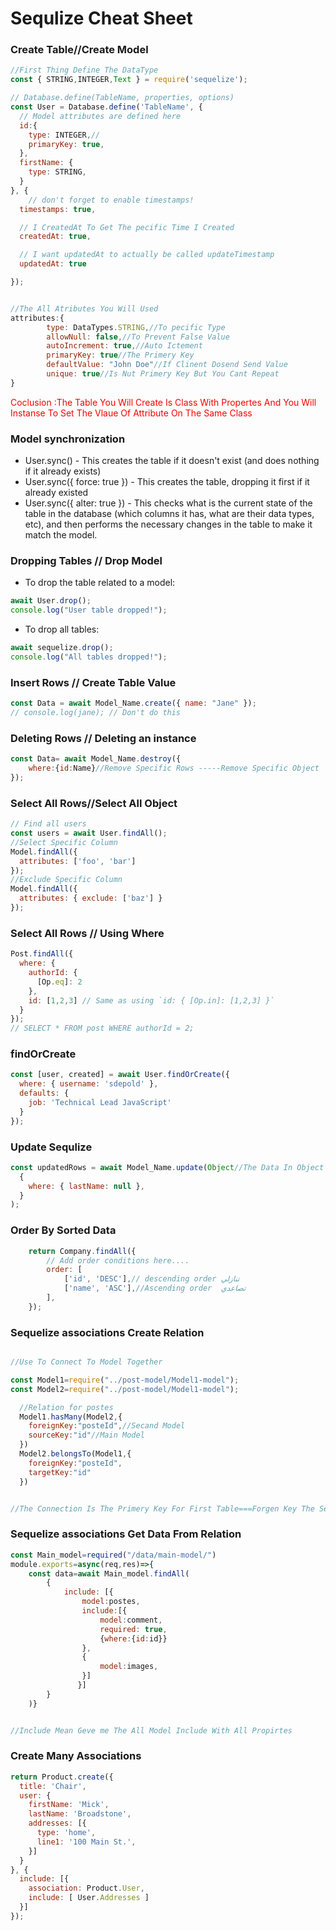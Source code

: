 # Sequlize Cheat Sheet

### Create Table//Create Model
```javascript
//First Thing Define The DataType
const { STRING,INTEGER,Text } = require('sequelize');

// Database.define(TableName, properties, options)
const User = Database.define('TableName', {
  // Model attributes are defined here
  id:{
    type: INTEGER,//
    primaryKey: true,
  },
  firstName: {
    type: STRING,
  }
}, {
    // don't forget to enable timestamps!
  timestamps: true,

  // I CreatedAt To Get The pecific Time I Created
  createdAt: true,

  // I want updatedAt to actually be called updateTimestamp
  updatedAt: true

});


//The All Atributes You Will Used
attributes:{
        type: DataTypes.STRING,//To pecific Type
        allowNull: false,//To Prevent False Value
        autoIncrement: true,//Auto Ictement
        primaryKey: true//The Primery Key
        defaultValue: "John Doe"//If Clinent Dosend Send Value
        unique: true//Is Nut Primery Key But You Cant Repeat
}


```


<p style="color:red">Coclusion :The Table You Will Create Is Class With Propertes And You Will Instanse To Set The Vlaue Of Attribute On The Same Class</p>




### Model synchronization
- User.sync() - This creates the table if it doesn't exist (and does nothing if it already exists)
- User.sync({ force: true }) - This creates the table, dropping it first if it already existed
- User.sync({ alter: true }) - This checks what is the current state of the table in the database (which columns it has, what are their data types, etc), and then performs the necessary changes in the table to make it match the model.



### Dropping Tables // Drop Model
- To drop the table related to a model:
```javascript
await User.drop();
console.log("User table dropped!");
```
- To drop all tables:
```javascript
await sequelize.drop();
console.log("All tables dropped!");
```


### Insert Rows //  Create Table Value
```javascript
const Data = await Model_Name.create({ name: "Jane" });
// console.log(jane); // Don't do this
```

### Deleting Rows // Deleting an instance
```javascript
const Data= await Model_Name.destroy({
    where:{id:Name}//Remove Specific Rows -----Remove Specific Object 
});

```
### Select All Rows//Select All Object
```javascript
// Find all users
const users = await User.findAll();
//Select Specific Column 
Model.findAll({
  attributes: ['foo', 'bar']
});
//Exclude Specific Column
Model.findAll({
  attributes: { exclude: ['baz'] }
});


```

### Select All Rows // Using Where 
```javascript
Post.findAll({
  where: {
    authorId: {
      [Op.eq]: 2
    },
    id: [1,2,3] // Same as using `id: { [Op.in]: [1,2,3] }`
  }
});
// SELECT * FROM post WHERE authorId = 2;
```

### findOrCreate
```javascript
const [user, created] = await User.findOrCreate({
  where: { username: 'sdepold' },
  defaults: {
    job: 'Technical Lead JavaScript'
  }
});

```

### Update Sequlize 
```javascript
const updatedRows = await Model_Name.update(Object//The Data In Object
  {
    where: { lastName: null },
  }
);
```

### Order By Sorted Data
```javascript
    return Company.findAll({
        // Add order conditions here....
        order: [
            ['id', 'DESC'],// descending order تنازلي
            ['name', 'ASC'],//Ascending order  تصاعدي
        ],
    });

```

### Sequelize associations Create Relation
```javascript

//Use To Connect To Model Together

const Model1=require("../post-model/Model1-model");
const Model2=require("../post-model/Model1-model");

  //Relation for postes
  Model1.hasMany(Model2,{
    foreignKey:"posteId",//Secand Model
    sourceKey:"id"//Main Model
  })
  Model2.belongsTo(Model1,{
    foreignKey:"posteId",
    targetKey:"id"
  })


//The Connection Is The Primery Key For First Table===Forgen Key The Secand Table

```

### Sequelize associations Get Data From Relation

```javascript
const Main_model=required("/data/main-model/")
module.exports=async(req,res)=>{
    const data=await Main_model.findAll(
        {
            include: [{
                model:postes,
                include:[{
                    model:comment,
                    required: true,
                    {where:{id:id}}
                },
                {
                    model:images,
                }]
               }]
        }
    )}


//Include Mean Geve me The All Model Include With All Propirtes 

```

### Create Many Associations 
```javascript
return Product.create({
  title: 'Chair',
  user: {
    firstName: 'Mick',
    lastName: 'Broadstone',
    addresses: [{
      type: 'home',
      line1: '100 Main St.',
    }]
  }
}, {
  include: [{
    association: Product.User,
    include: [ User.Addresses ]
  }]
});


```